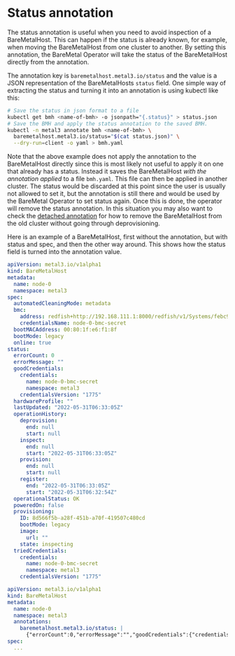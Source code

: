 # Status annotation

The status annotation is useful when you need to avoid inspection of a BareMetalHost.
This can happen if the status is already known, for example, when moving the BareMetalHost from one cluster to another.
By setting this annotation, the BareMetal Operator will take the status of the BareMetalHost directly from the annotation.

The annotation key is `baremetalhost.metal3.io/status` and the value is a JSON representation of the BareMetalHosts `status` field.
One simple way of extracting the status and turning it into an annotation is using kubectl like this:

```bash
# Save the status in json format to a file
kubectl get bmh <name-of-bmh> -o jsonpath="{.status}" > status.json
# Save the BMH and apply the status annotation to the saved BMH.
kubectl -n metal3 annotate bmh <name-of-bmh> \
  baremetalhost.metal3.io/status="$(cat status.json)" \
  --dry-run=client -o yaml > bmh.yaml
```

Note that the above example does not apply the annotation to the BareMetalHost directly since this is most likely not useful to apply it on one that already has a status.
Instead it saves the BareMetalHost *with the annotation applied* to a file `bmh.yaml`.
This file can then be applied in another cluster.
The status would be discarded at this point since the user is usually not allowed to set it, but the annotation is still there and would be used by the BareMetal Operator to set status again.
Once this is done, the operator will remove the status annotation.
In this situation you may also want to check the [detached annotation](./detached_annotation.md) for how to remove the BareMetalHost from the old cluster without going through deprovisioning.

Here is an example of a BareMetalHost, first without the annotation, but with status and spec, and then the other way around.
This shows how the status field is turned into the annotation value.

```yaml
apiVersion: metal3.io/v1alpha1
kind: BareMetalHost
metadata:
  name: node-0
  namespace: metal3
spec:
  automatedCleaningMode: metadata
  bmc:
    address: redfish+http://192.168.111.1:8000/redfish/v1/Systems/febc9f61-4b7e-411a-ada9-8c722edcee3e
    credentialsName: node-0-bmc-secret
  bootMACAddress: 00:80:1f:e6:f1:8f
  bootMode: legacy
  online: true
status:
  errorCount: 0
  errorMessage: ""
  goodCredentials:
    credentials:
      name: node-0-bmc-secret
      namespace: metal3
    credentialsVersion: "1775"
  hardwareProfile: ""
  lastUpdated: "2022-05-31T06:33:05Z"
  operationHistory:
    deprovision:
      end: null
      start: null
    inspect:
      end: null
      start: "2022-05-31T06:33:05Z"
    provision:
      end: null
      start: null
    register:
      end: "2022-05-31T06:33:05Z"
      start: "2022-05-31T06:32:54Z"
  operationalStatus: OK
  poweredOn: false
  provisioning:
    ID: 8d566f5b-a28f-451b-a70f-419507c480cd
    bootMode: legacy
    image:
      url: ""
    state: inspecting
  triedCredentials:
    credentials:
      name: node-0-bmc-secret
      namespace: metal3
    credentialsVersion: "1775"
```

```yaml
apiVersion: metal3.io/v1alpha1
kind: BareMetalHost
metadata:
  name: node-0
  namespace: metal3
  annotations:
    baremetalhost.metal3.io/status: |
      {"errorCount":0,"errorMessage":"","goodCredentials":{"credentials":{"name":"node-0-bmc-secret","namespace":"metal3"},"credentialsVersion":"1775"},"hardwareProfile":"","lastUpdated":"2022-05-31T06:33:05Z","operationHistory":{"deprovision":{"end":null,"start":null},"inspect":{"end":null,"start":"2022-05-31T06:33:05Z"},"provision":{"end":null,"start":null},"register":{"end":"2022-05-31T06:33:05Z","start":"2022-05-31T06:32:54Z"}},"operationalStatus":"OK","poweredOn":false,"provisioning":{"ID":"8d566f5b-a28f-451b-a70f-419507c480cd","bootMode":"legacy","image":{"url":""},"state":"inspecting"},"triedCredentials":{"credentials":{"name":"node-0-bmc-secret","namespace":"metal3"},"credentialsVersion":"1775"}}
spec:
  ...
```
